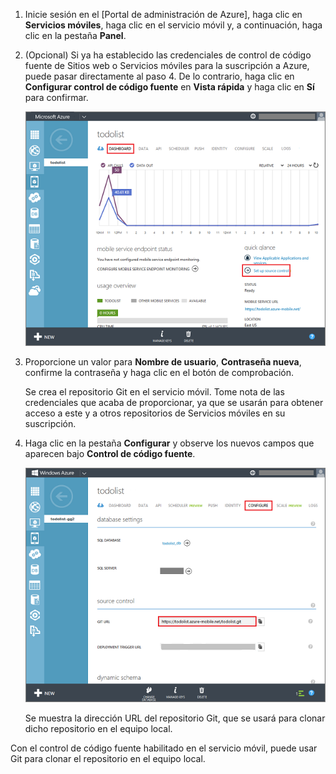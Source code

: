 
1. Inicie sesión en el [Portal de administración de Azure], haga clic en **Servicios móviles**, haga clic en el servicio móvil y, a continuación, haga clic en la pestaña **Panel**.

2. (Opcional) Si ya ha establecido las credenciales de control de código fuente de Sitios web o Servicios móviles para la suscripción a Azure, puede pasar directamente al paso 4. De lo contrario, haga clic en **Configurar control de código fuente** en **Vista rápida** y haga clic en **Sí** para confirmar.

	![Configurar el control de código fuente](./media/mobile-services-enable-source-control/mobile-setup-source-control.png)

3. Proporcione un valor para **Nombre de usuario**, **Contraseña nueva**, confirme la contraseña y haga clic en el botón de comprobación.

	Se crea el repositorio Git en el servicio móvil. Tome nota de las credenciales que acaba de proporcionar, ya que se usarán para obtener acceso a este y a otros repositorios de Servicios móviles en su suscripción.

4. Haga clic en la pestaña **Configurar** y observe los nuevos campos que aparecen bajo **Control de código fuente**.

	![Configurar el control de código fuente](./media/mobile-services-enable-source-control/mobile-source-control-configure.png)

	Se muestra la dirección URL del repositorio Git, que se usará para clonar dicho repositorio en el equipo local.

Con el control de código fuente habilitado en el servicio móvil, puede usar Git para clonar el repositorio en el equipo local.
 

<!---HONumber=July15_HO2-->